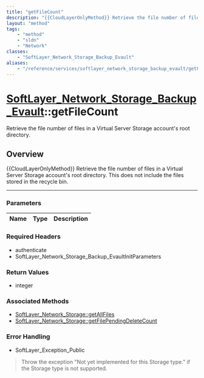 ```yaml
---
title: "getFileCount"
description: "{{CloudLayerOnlyMethod}} Retrieve the file number of files in a Virtual Server Storage account's root directory. This do... "
layout: "method"
tags:
    - "method"
    - "sldn"
    - "Network"
classes:
    - "SoftLayer_Network_Storage_Backup_Evault"
aliases:
    - "/reference/services/softlayer_network_storage_backup_evault/getFileCount"
---
```

# [SoftLayer_Network_Storage_Backup_Evault](/reference/services/SoftLayer_Network_Storage_Backup_Evault)::getFileCount


Retrieve the file number of files in a Virtual Server Storage account's root directory.


## Overview 
{{CloudLayerOnlyMethod}} Retrieve the file number of files in a Virtual Server Storage account's root directory. This does not include the files stored in the recycle bin. 

-----

### Parameters 
|Name | Type | Description |
| --- | --- | --- |


### Required Headers
* authenticate
* SoftLayer_Network_Storage_Backup_EvaultInitParameters


### Return Values
* integer


### Associated Methods

*  [SoftLayer_Network_Storage::getAllFiles](/reference/services/SoftLayer_Network_Storage/getAllFiles )
*  [SoftLayer_Network_Storage::getFilePendingDeleteCount](/reference/services/SoftLayer_Network_Storage/getFilePendingDeleteCount )



### Error Handling

* SoftLayer_Exception_Public 

> Throw the exception "Not yet implemented for this Storage type." if the Storage type is not supported. 



